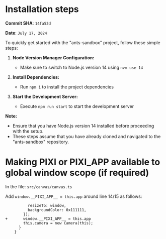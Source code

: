 # Installation steps

**Commit SHA**: `14fa53d`

**Date**: `July 17, 2024`

To quickly get started with the "ants-sandbox" project, follow these simple steps:

1. **Node Version Manager Configuration:**
    - Make sure to switch to Node.js version 14 using `nvm use 14`

2. **Install Dependencies:**
    - Run `npm i` to install the project dependencies

3. **Start the Development Server:**
    - Execute `npm run start` to start the development server

**Note:**
- Ensure that you have Node.js version 14 installed before proceeding with the setup.
- These steps assume that you have already cloned and navigated to the "ants-sandbox" repository.

# Making PIXI or __PIXI_APP__ available to global window scope (if required)

In the file: `src/canvas/canvas.ts`

Add `window.__PIXI_APP__ = this.app` around line 14/15 as follows:
```
	      resizeTo: window,
	      backgroundColor: 0x111111,
	    });
+	    window.__PIXI_APP__ = this.app
	    this.camera = new Camera(this);
	  }
	}
```

